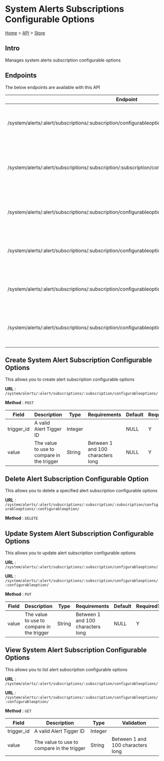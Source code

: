 # System Alerts Subscriptions Configurable Options
[Home](../../index.md) > [API](../index.md) > [Store](index.md)
## Intro
Manages system alerts subscription configurable options
## Endpoints
The below endpoints are available with this API

| Endpoint | Method | Description | |
| --- | --- | --- | --- |
| /system/alerts/:alert/subscriptions/:subscription/configurableoptions/ | POST | This allows you to create alert subscription configurable options | [Details](#create-system-alert-subscription-configurable-options) |
| /system/alerts/:alert/subscriptions/:subscription/:subscription/configurableoptions/:configurableoption/ | DELETE | This allows you to delete a specified alert subscription configurable options | [Details](#delete-alert-subscription-configurable-option) |
| /system/alerts/:alert/subscriptions/:subscription/configurableoptions/ | PUT | This allows you to update alert subscription configurable options | [Details](#update-system-alert-subscription-configurable-options) |
| /system/alerts/:alert/subscriptions/:subscription/configurableoptions/:configurableoption/ | PUT | This allows you to update alert subscription configurable options | [Details](#update-system-alert-subscription-configurable-options) |
| /system/alerts/:alert/subscriptions/:subscription/configurableoptions/ | GET | This allows you to list alert subscription configurable options | [Details](#view-system-alert-subscription-configurable-options) |
| /system/alerts/:alert/subscriptions/:subscription/configurableoptions/:configurableoption/ | GET | This allows you to list alert subscription configurable options | [Details](#view-system-alert-subscription-configurable-options) |

## Create System Alert Subscription Configurable Options
This allows you to create alert subscription configurable options

**URL** : `/system/alerts/:alert/subscriptions/:subscription/configurableoptions/`

**Method** : `POST`

| Field | Description | Type | Requirements | Default | Required? | Conditional? |
| --- | --- | --- | --- | --- | --- | --- |
| trigger_id | A valid Alert Tigger ID | Integer |  | NULL | Y | N |
| value | The value to use to compare in the trigger | String | Between 1 and 100 characters long | NULL | Y | N |

## Delete Alert Subscription Configurable Option
This allows you to delete a specified alert subscription configurable options

**URL** : `/system/alerts/:alert/subscriptions/:subscription/:subscription/configurableoptions/:configurableoption/`

**Method** : `DELETE`

## Update System Alert Subscription Configurable Options
This allows you to update alert subscription configurable options

**URL** : `/system/alerts/:alert/subscriptions/:subscription/configurableoptions/`

**URL** : `/system/alerts/:alert/subscriptions/:subscription/configurableoptions/:configurableoption/`

**Method** : `PUT`

| Field | Description | Type | Requirements | Default | Required? | Conditional? |
| --- | --- | --- | --- | --- | --- | --- |
| value | The value to use to compare in the trigger | String | Between 1 and 100 characters long | NULL | Y | N |

## View System Alert Subscription Configurable Options
This allows you to list alert subscription configurable options

**URL** : `/system/alerts/:alert/subscriptions/:subscription/configurableoptions/`

**URL** : `/system/alerts/:alert/subscriptions/:subscription/configurableoptions/:configurableoption/`

**Method** : `GET`

| Field | Description | Type | Validation |
| --- | --- | --- | --- |
| trigger_id | A valid Alert Tigger ID | Integer |  |
| value | The value to use to compare in the trigger | String | Between 1 and 100 characters long |
